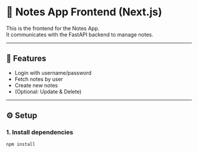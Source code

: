 # 📝 Notes App Frontend (Next.js)

This is the frontend for the Notes App.  
It communicates with the FastAPI backend to manage notes.

---

## 🚀 Features
- Login with username/password
- Fetch notes by user
- Create new notes
- (Optional: Update & Delete)

---

## ⚙️ Setup

### 1. Install dependencies
```bash
npm install
```

